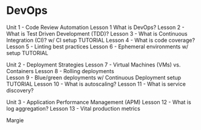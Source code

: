 # DevOps
Unit 1 - Code Review Automation
Lesson 1  What is DevOps?
Lesson 2 - What is Test Driven Development (TDD)?
Lesson 3 - What is Continuous Integration (CI)? w/ CI setup TUTORIAL
Lesson 4 - What is code coverage?
Lesson 5 - Linting best practices
Lesson 6 - Ephemeral environments  w/ setup TUTORIAL

Unit 2 - Deployment Strategies
Lesson 7 - Virtual Machines (VMs) vs. Containers
Lesson 8 - Rolling deployments  
Lesson 9 - Blue/green deployments w/ Continuous Deployment setup TUTORIAL
Lesson 10 - What is autoscaling?
Lesson 11 - What is service discovery?

Unit 3 - Application Performance Management (APM)
Lesson 12 - What is log aggregation?
Lesson 13 - Vital production metrics

Margie 
